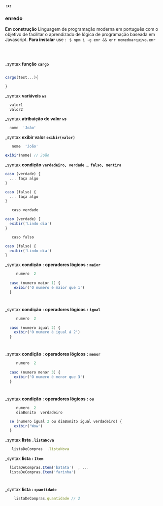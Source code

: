 #### `:x:` 
### enredo 

**Em construção**  Linguagem de programação moderna em português com o objetivo de facilitar o aprendizado de lógica de programação baseada em Javascript. **Para instalar** use : ` $ npm i -g enr && enr nomedoarquivo.enr`

<br>
<br>

_syntax **função** **`cargo`**  
```javascript

cargo(test...){

}
```

_syntax **variáveis** **`ws`**  
```javascript
  valor1
  valor2
```

_syntax **atribuição de valor** **`ws`**  
```javascript
  nome  'João'
```

_syntax **exibir valor** **`exibir(valor)`**   
```javascript
   nome  'João'

exibir(nome) // João
```

_syntax **condição** **`verdadeiro, verdade`**  ...  **`falso, mentira`**
```javascript
caso (verdade) {
  ... faça algo
}
```
```javascript
caso (falso) {
  ... faça algo
}
```
```javascript
   caso verdade

caso (verdade) {
  exibir('Lindo dia')
}
```
```javascript
   caso falso

caso (falso) {
  exibir('Lindo dia')
}
```

_syntax **condição** **:** **operadores lógicos** **:** **`maior`**

```javascript
     numero  2
  
  caso (numero maior 1) {
    exibir('O numero é maior que 1')
  }

```
#

_syntax **condição** **:** **operadores lógicos** **:** **`igual`**

```javascript
     numero  2
  
  caso (numero igual 2) {
    exibir('O numero é igual á 2')
  }
```

#

_syntax **condição** **:** **operadores lógicos** **:** **`menor`**

```javascript
     numero  2
  
  caso (numero menor 3) {
    exibir('O numero é menor que 3')
  }
  ```
#

_syntax **condição** **:** **operadores lógicos** **:** **`ou`**

```javascript
     numero  2
     diaBonito  verdadeiro

  se (numero igual 2 ou diaBonito igual verdadeiro) {
    exibir('Wow')
  }
  ```

_syntax **lista** **`.listaNova`**  
```javascript
   listaDeCompras  .listaNova
```

_syntax **lista** **:** **`Item`**

  ```javascript
    listaDeCompras.Item('batata')  , ...
    listaDeCompras.Item('farinha')
  ```

#

_syntax **lista** **:** **`quantidade`**

```javascript
    listaDeCompras.quantidade // 2
  ```
